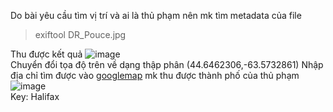 Do bài yêu cầu tìm vị trí và ai là thủ phạm nên mk tìm metadata của file  
> exiftool DR_Pouce.jpg

Thu được kết quả
![image](https://github.com/thieptrans/RingZero/assets/118431215/08566ca3-8530-42d7-94e9-b269546411ed)  
Chuyển đổi tọa độ trên về dạng thập phân (44.6462306,-63.5732861)
Nhập địa chỉ tìm được vào [googlemap](https://www.google.com/maps/) mk thu được thành phố của thủ phạm  
![image](https://github.com/thieptrans/RingZero/assets/118431215/5294b057-cd2a-400d-9f53-9d26206cdd54)  
Key: Halifax




